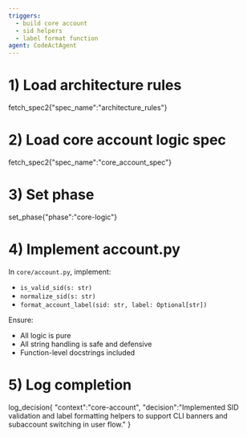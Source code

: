 ```yaml
---
triggers:
  - build core account
  - sid helpers
  - label format function
agent: CodeActAgent
---
```


# 1) Load architecture rules
fetch_spec2{"spec_name":"architecture_rules"}

# 2) Load core account logic spec
fetch_spec2{"spec_name":"core_account_spec"}

# 3) Set phase
set_phase{"phase":"core-logic"}

# 4) Implement account.py
In `core/account.py`, implement:
- `is_valid_sid(s: str)`
- `normalize_sid(s: str)`
- `format_account_label(sid: str, label: Optional[str])`

Ensure:
- All logic is pure
- All string handling is safe and defensive
- Function-level docstrings included

# 5) Log completion
log_decision{
  "context":"core-account",
  "decision":"Implemented SID validation and label formatting helpers to support CLI banners and subaccount switching in user flow."
}
